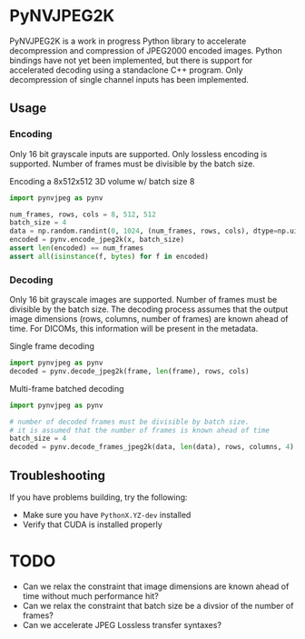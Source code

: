 # PyNVJPEG2K

PyNVJPEG2K is a work in progress Python library to accelerate decompression and compression of JPEG2000 encoded images.
Python bindings have not yet been implemented, but there is support for accelerated decoding using a standaclone C++ program.
Only decompression of single channel inputs has been implemented.

## Usage

### Encoding

Only 16 bit grayscale inputs are supported. Only lossless encoding is supported. Number of frames must be divisible by the batch size.

Encoding a 8x512x512 3D volume w/ batch size 8
```python
import pynvjpeg as pynv

num_frames, rows, cols = 8, 512, 512 
batch_size = 4
data = np.random.randint(0, 1024, (num_frames, rows, cols), dtype=np.uint16)
encoded = pynv.encode_jpeg2k(x, batch_size)
assert len(encoded) == num_frames
assert all(isinstance(f, bytes) for f in encoded)
```

### Decoding

Only 16 bit grayscale images are supported. Number of frames must be divisible by the batch size. The decoding process assumes that the output
image dimensions (rows, columns, number of frames) are known ahead of time. For DICOMs, this information will be present in the metadata.

Single frame decoding
```python
import pynvjpeg as pynv
decoded = pynv.decode_jpeg2k(frame, len(frame), rows, cols)
```

Multi-frame batched decoding
```python
import pynvjpeg as pynv

# number of decoded frames must be divisible by batch size.
# it is assumed that the number of frames is known ahead of time
batch_size = 4
decoded = pynv.decode_frames_jpeg2k(data, len(data), rows, columns, 4)
```

## Troubleshooting
If you have problems building, try the following:
* Make sure you have `PythonX.YZ-dev` installed
* Verify that CUDA is installed properly

# TODO 
* Can we relax the constraint that image dimensions are known ahead of time without much performance hit?
* Can we relax the constraint that batch size be a divsior of the number of frames?
* Can we accelerate JPEG Lossless transfer syntaxes?

